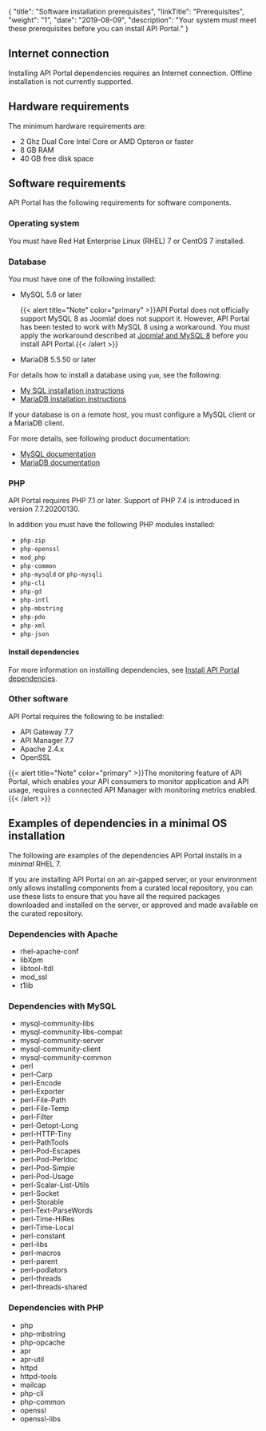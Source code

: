 {
"title": "Software installation prerequisites",
  "linkTitle": "Prerequisites",
  "weight": "1",
  "date": "2019-08-09",
  "description": "Your system must meet these prerequisites before you can install API Portal."
}
## Internet connection

Installing API Portal dependencies requires an Internet connection. Offline installation is not currently supported.

## Hardware requirements

The minimum hardware requirements are:

* 2 Ghz Dual Core Intel Core or AMD Opteron or faster
* 8 GB RAM
* 40 GB free disk space

## Software requirements

API Portal has the following requirements for software components.

### Operating system

You must have Red Hat Enterprise Linux (RHEL) 7 or CentOS 7 installed.

### Database

You must have one of the following installed:

* MySQL 5.6 or later

    {{< alert title="Note" color="primary" >}}API Portal does not officially support MySQL 8 as Joomla! does not support it. However, API Portal has been tested to work with MySQL 8 using a workaround. You must apply the workaround described at [Joomla! and MySQL 8](https://docs.joomla.org/Joomla_and_MySQL_8) before you install API Portal.{{< /alert >}}
* MariaDB 5.5.50 or later

For details how to install a database using `yum`, see the following:

* [My SQL installation instructions](http://dev.mysql.com/doc/refman/5.6/en/linux-installation-yum-repo.html)
* [MariaDB installation instructions](https://mariadb.com/kb/en/mariadb/yum/)

If your database is on a remote host, you must configure a MySQL client or a MariaDB client.

For more details, see following product documentation:

* [MySQL documentation](https://dev.mysql.com/doc/refman/5.6/en/)
* [MariaDB documentation](https://mariadb.com/kb/en/mariadb/documentation/)

### PHP

API Portal requires PHP 7.1 or later. Support of PHP 7.4 is introduced in version 7.7.20200130.

In addition you must have the following PHP modules installed:

* `php-zip`
* `php-openssl`
* `mod_php`
* `php-common`
* `php-mysqld` or `php-mysqli`
* `php-cli`
* `php-gd`
* `php-intl`
* `php-mbstring`
* `php-pdo`
* `php-xml`
* `php-json`

#### Install dependencies

For more information on installing dependencies, see [Install API Portal dependencies](/docs/apim_installation/apiportal_install/install_dependencies).

### Other software

API Portal requires the following to be installed:

* API Gateway 7.7
* API Manager 7.7
* Apache 2.4.x
* OpenSSL

{{< alert title="Note" color="primary" >}}The monitoring feature of API Portal, which enables your API consumers to monitor application and API usage, requires a connected API Manager with monitoring metrics enabled. {{< /alert >}}

## Examples of dependencies in a minimal OS installation

The following are examples of the dependencies API Portal installs in a *minimal* RHEL 7.

If you are installing API Portal on an air-gapped server, or your environment only allows installing components from a curated local repository, you can use these lists to ensure that you have all the required packages downloaded and installed on the server, or approved and made available on the curated repository.

### Dependencies with Apache

* rhel-apache-conf
* libXpm
* libtool-ltdl
* mod_ssl
* t1lib

### Dependencies with MySQL

* mysql-community-libs
* mysql-community-libs-compat
* mysql-community-server
* mysql-community-client
* mysql-community-common
* perl
* perl-Carp
* perl-Encode
* perl-Exporter
* perl-File-Path
* perl-File-Temp
* perl-Filter
* perl-Getopt-Long
* perl-HTTP-Tiny
* perl-PathTools
* perl-Pod-Escapes
* perl-Pod-Perldoc
* perl-Pod-Simple
* perl-Pod-Usage
* perl-Scalar-List-Utils
* perl-Socket
* perl-Storable
* perl-Text-ParseWords
* perl-Time-HiRes
* perl-Time-Local
* perl-constant
* perl-libs
* perl-macros
* perl-parent
* perl-podlators
* perl-threads
* perl-threads-shared

### Dependencies with PHP

* php
* php-mbstring
* php-opcache
* apr
* apr-util
* httpd
* httpd-tools
* mailcap
* php-cli
* php-common
* openssl
* openssl-libs